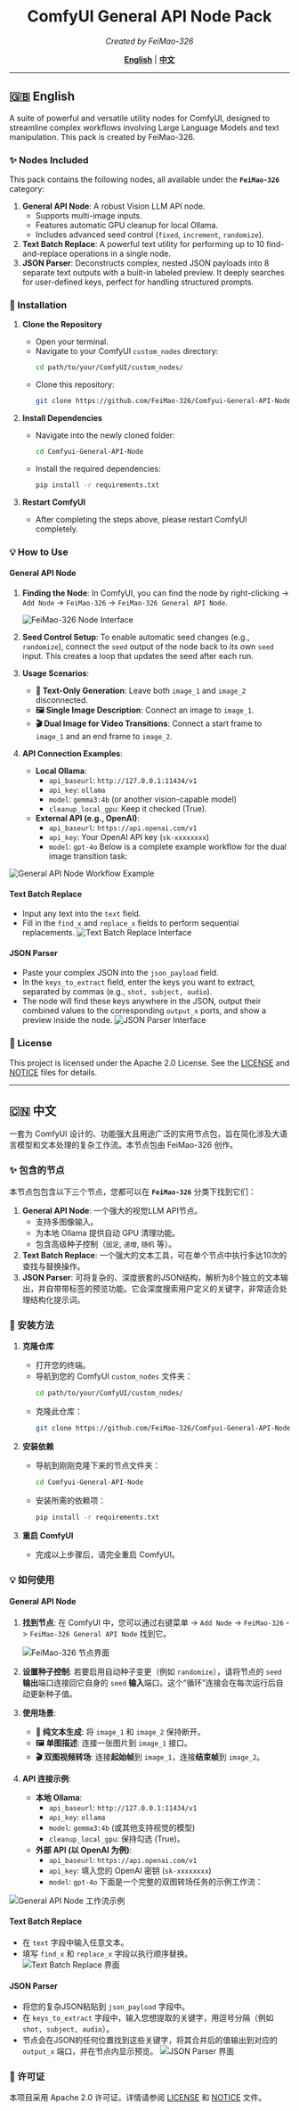 <div align="center">

# ComfyUI General API Node Pack
*Created by FeiMao-326*

[**English**](#english) | [**中文**](#chinese)

</div>

---
<a name="english"></a>

## 🇬🇧 English

A suite of powerful and versatile utility nodes for ComfyUI, designed to streamline complex workflows involving Large Language Models and text manipulation. This pack is created by FeiMao-326.

### ✨ Nodes Included

This pack contains the following nodes, all available under the **`FeiMao-326`** category:

1.  **General API Node**: A robust Vision LLM API node.
    -   Supports multi-image inputs.
    -   Features automatic GPU cleanup for local Ollama.
    -   Includes advanced seed control (`fixed`, `increment`, `randomize`).
2.  **Text Batch Replace**: A powerful text utility for performing up to 10 find-and-replace operations in a single node.
3.  **JSON Parser**: Deconstructs complex, nested JSON payloads into 8 separate text outputs with a built-in labeled preview. It deeply searches for user-defined keys, perfect for handling structured prompts.

### 🔧 Installation

1.  **Clone the Repository**
    -   Open your terminal.
    -   Navigate to your ComfyUI `custom_nodes` directory:
        ```bash
        cd path/to/your/ComfyUI/custom_nodes/
        ```
    -   Clone this repository:
        ```bash
        git clone https://github.com/FeiMao-326/Comfyui-General-API-Node.git
        ```

2.  **Install Dependencies**
    -   Navigate into the newly cloned folder:
        ```bash
        cd Comfyui-General-API-Node
        ```
    -   Install the required dependencies:
        ```bash
        pip install -r requirements.txt
        ```

3.  **Restart ComfyUI**
    -   After completing the steps above, please restart ComfyUI completely.

### 💡 How to Use

#### General API Node
1.  **Finding the Node**: In ComfyUI, you can find the node by right-clicking -> `Add Node` -> `FeiMao-326` -> `FeiMao-326 General API Node`.

    ![FeiMao-326 Node Interface](./assets/node_interface.png)

2.  **Seed Control Setup**: To enable automatic seed changes (e.g., `randomize`), connect the `seed` output of the node back to its own `seed` input. This creates a loop that updates the seed after each run.

3.  **Usage Scenarios**:
    -   **📝 Text-Only Generation**: Leave both `image_1` and `image_2` disconnected.
    -   **🖼️ Single Image Description**: Connect an image to `image_1`.
    -   **🎬 Dual Image for Video Transitions**: Connect a start frame to `image_1` and an end frame to `image_2`.
4.  **API Connection Examples**:
    -   **Local Ollama**:
        -   `api_baseurl`: `http://127.0.0.1:11434/v1`
        -   `api_key`: `ollama`
        -   `model`: `gemma3:4b` (or another vision-capable model)
        -   `cleanup_local_gpu`: Keep it checked (True).
    -   **External API (e.g., OpenAI)**:
        -   `api_baseurl`: `https://api.openai.com/v1`
        -   `api_key`: Your OpenAI API key (`sk-xxxxxxxx`)
        -   `model`: `gpt-4o`
    Below is a complete example workflow for the dual image transition task:

![General API Node Workflow Example](./assets/workflow_example.png)

#### Text Batch Replace
-   Input any text into the `text` field.
-   Fill in the `find_x` and `replace_x` fields to perform sequential replacements.
![Text Batch Replace Interface](./assets/text_batch_replace.png)

#### JSON Parser
-   Paste your complex JSON into the `json_payload` field.
-   In the `keys_to_extract` field, enter the keys you want to extract, separated by commas (e.g., `shot, subject, audio`).
-   The node will find these keys anywhere in the JSON, output their combined values to the corresponding `output_x` ports, and show a preview inside the node.
![JSON Parser Interface](./assets/json_parser.png)

### 📜 License

This project is licensed under the Apache 2.0 License. See the [LICENSE](LICENSE) and [NOTICE](NOTICE) files for details.

---
<a name="chinese"></a>

## 🇨🇳 中文

一套为 ComfyUI 设计的、功能强大且用途广泛的实用节点包，旨在简化涉及大语言模型和文本处理的复杂工作流。本节点包由 FeiMao-326 创作。

### ✨ 包含的节点

本节点包包含以下三个节点，您都可以在 **`FeiMao-326`** 分类下找到它们：

1.  **General API Node**: 一个强大的视觉LLM API节点。
    -   支持多图像输入。
    -   为本地 Ollama 提供自动 GPU 清理功能。
    -   包含高级种子控制（`固定`, `递增`, `随机` 等）。
2.  **Text Batch Replace**: 一个强大的文本工具，可在单个节点中执行多达10次的查找与替换操作。
3.  **JSON Parser**: 可将复杂的、深度嵌套的JSON结构，解析为8个独立的文本输出，并自带带标签的预览功能。它会深度搜索用户定义的关键字，非常适合处理结构化提示词。

### 🔧 安装方法

1.  **克隆仓库**
    -   打开您的终端。
    -   导航到您的 ComfyUI `custom_nodes` 文件夹：
        ```bash
        cd path/to/your/ComfyUI/custom_nodes/
        ```
    -   克隆此仓库：
        ```bash
        git clone https://github.com/FeiMao-326/Comfyui-General-API-Node.git
        ```

2.  **安装依赖**
    -   导航到刚刚克隆下来的节点文件夹：
        ```bash
        cd Comfyui-General-API-Node
        ```
    -   安装所需的依赖项：
        ```bash
        pip install -r requirements.txt
        ```

3.  **重启 ComfyUI**
    -   完成以上步骤后，请完全重启 ComfyUI。

### 💡 如何使用

#### General API Node
1.  **找到节点**: 在 ComfyUI 中，您可以通过右键菜单 -> `Add Node` -> `FeiMao-326` -> `FeiMao-326 General API Node` 找到它。

    ![FeiMao-326 节点界面](./assets/node_interface.png)

2.  **设置种子控制**: 若要启用自动种子变更（例如 `randomize`），请将节点的 `seed` **输出**端口连接回它自身的 `seed` **输入**端口。这个“循环”连接会在每次运行后自动更新种子值。

3.  **使用场景**:
    -   **📝 纯文本生成**: 将 `image_1` 和 `image_2` 保持断开。
    -   **🖼️ 单图描述**: 连接一张图片到 `image_1` 接口。
    -   **🎬 双图视频转场**: 连接**起始帧**到 `image_1`，连接**结束帧**到 `image_2`。
4.  **API 连接示例**:
    -   **本地 Ollama**:
        -   `api_baseurl`: `http://127.0.0.1:11434/v1`
        -   `api_key`: `ollama`
        -   `model`: `gemma3:4b` (或其他支持视觉的模型)
        -   `cleanup_local_gpu`: 保持勾选 (True)。
    -   **外部 API (以 OpenAI 为例)**:
        -   `api_baseurl`: `https://api.openai.com/v1`
        -   `api_key`: 填入您的 OpenAI 密钥 (`sk-xxxxxxxx`)
        -   `model`: `gpt-4o`
    下面是一个完整的双图转场任务的示例工作流：

![General API Node 工作流示例](./assets/workflow_example.png)

#### Text Batch Replace
-   在 `text` 字段中输入任意文本。
-   填写 `find_x` 和 `replace_x` 字段以执行顺序替换。
![Text Batch Replace 界面](./assets/text_batch_replace.png)

#### JSON Parser
-   将您的复杂JSON粘贴到 `json_payload` 字段中。
-   在 `keys_to_extract` 字段中，输入您想提取的关键字，用逗号分隔（例如 `shot, subject, audio`）。
-   节点会在JSON的任何位置找到这些关键字，将其合并后的值输出到对应的 `output_x` 端口，并在节点内显示预览。
![JSON Parser 界面](./assets/json_parser.png)

### 📜 许可证

本项目采用 Apache 2.0 许可证。详情请参阅 [LICENSE](LICENSE) 和 [NOTICE](NOTICE) 文件。
